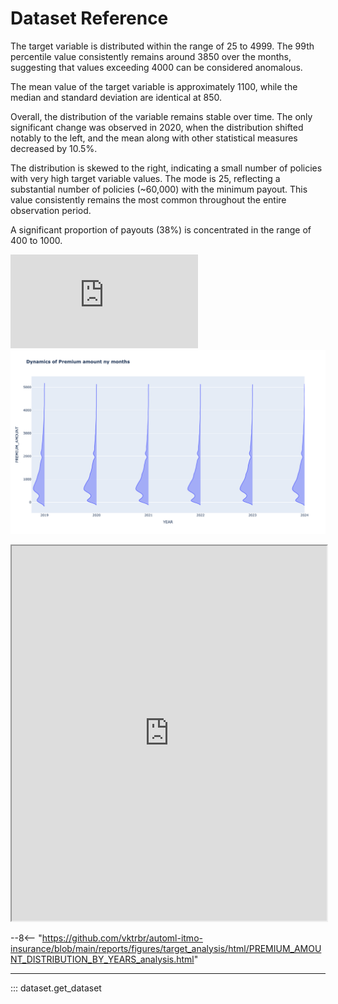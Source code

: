 # Dataset Reference

The target variable is distributed within the range of 25 to 4999. The 99th percentile value
consistently remains around 3850 over the months, suggesting that values exceeding 4000 can be
considered anomalous.

The mean value of the target variable is approximately 1100, while the median and standard deviation
are identical at 850.

Overall, the distribution of the variable remains stable over time. The only significant change was
observed in 2020, when the distribution shifted notably to the left, and the mean along with other
statistical measures decreased by 10.5%.

The distribution is skewed to the right, indicating a small number of policies with very high target
variable values. The mode is 25, reflecting a substantial number of policies (~60,000) with the
minimum payout. This value consistently remains the most common throughout the entire observation
period.

A significant proportion of payouts (38%) is concentrated in the range of 400 to 1000.

![PREMIUM_AMOUNT Distribution Analysis](https://github.com/vktrbr/automl-itmo-insurance/blob/main/reports/figures/target_analysis/html/PREMIUM_AMOUNT_DISTRIBUTION_BY_YEARS_analysis.html)
<img alt="PREMIUM_AMOUNT Distribution Analysis" src="https://github.com/vktrbr/automl-itmo-insurance/blob/main/reports/figures/target_analysis/png/PREMIUM_AMOUNT_DISTRIBUTION_BY_YEARS_analysis.png"/>

<iframe src="https://github.com/vktrbr/automl-itmo-insurance/blob/main/reports/figures/target_analysis/html/PREMIUM_AMOUNT_DISTRIBUTION_BY_YEARS_analysis.html" width="100%" height="600px"></iframe>

--8<-- "https://github.com/vktrbr/automl-itmo-insurance/blob/main/reports/figures/target_analysis/html/PREMIUM_AMOUNT_DISTRIBUTION_BY_YEARS_analysis.html"

---

::: dataset.get_dataset
